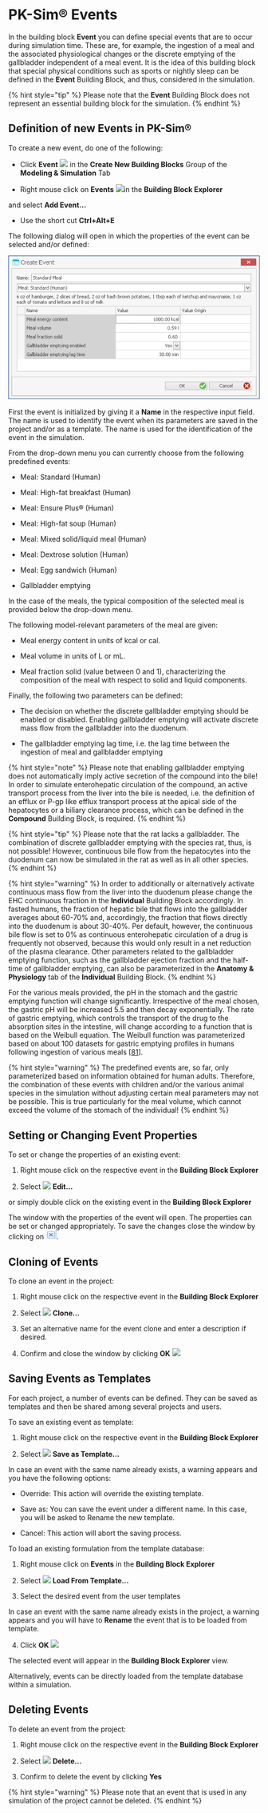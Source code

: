 # PK-Sim® Events

In the building block **Event** you can define special events that are to occur during simulation time. These are, for example, the ingestion of a meal and the associated physiological changes or the discrete emptying of the gallbladder independent of a meal event. It is the idea of this building block that special physical conditions such as sports or nightly sleep can be defined in the **Event** Building Block, and thus, considered in the simulation.

{% hint style="tip" %}
Please note that the **Event** Building Block does not represent an essential building block for the simulation.
{% endhint %}

## Definition of new Events in PK-Sim®‌

To create a new event, do one of the following:

- Click **Event** <img width="32" src="../assets/icons/Event.ico"> in the **Create New Building Blocks** Group of the **Modeling & Simulation** Tab

- Right mouse click on **Events** <img width="32" src="../assets/icons/EventFolder.ico">in the **Building Block Explorer**

and select **Add Event...**

- Use the short cut **Ctrl+Alt+E**

The following dialog will open in which the properties of the event can be selected and/or defined:

![Create Event dialog (with properties of a standard meal for humans)](../assets/images/part-3/PKSim_Event_NewEvent.png)

First the event is initialized by giving it a **Name** in the respective input field. The name is used to identify the event when its parameters are saved in the project and/or as a template. The name is used for the identification of the event in the simulation.

From the drop-down menu you can currently choose from the following predefined events:

- Meal: Standard (Human)

- Meal: High-fat breakfast (Human)

- Meal: Ensure Plus® (Human)

- Meal: High-fat soup (Human)

- Meal: Mixed solid/liquid meal (Human)

- Meal: Dextrose solution (Human)

- Meal: Egg sandwich (Human)

- Gallbladder emptying

In the case of the meals, the typical composition of the selected meal is provided below the drop-down menu.

The following model-relevant parameters of the meal are given:

- Meal energy content in units of kcal or cal.

- Meal volume in units of L or mL.

- Meal fraction solid (value between 0 and 1), characterizing the composition of the meal with respect to solid and liquid components.

Finally, the following two parameters can be defined:

- The decision on whether the discrete gallbladder emptying should be enabled or disabled. Enabling gallbladder emptying will activate discrete mass flow from the gallbladder into the duodenum.

- The gallbladder emptying lag time, i.e. the lag time between the ingestion of meal and gallbladder emptying

{% hint style="note" %}
Please note that enabling gallbladder emptying does not automatically imply active secretion of the compound into the bile! In order to simulate enterohepatic circulation of the compound, an active transport process from the liver into the bile is needed, i.e. the definition of an efflux or P-gp like efflux transport process at the apical side of the hepatocytes or a biliary clearance process, which‌ can be defined in the **Compound** Building Block, is required.
{% endhint %}

{% hint style="tip" %}
Please note that the rat lacks a gallbladder. The combination of discrete gallbladder emptying with the species rat, thus, is not possible! However, continuous bile flow from the hepatocytes into the duodenum can now be simulated in the rat as well as in all other species.
{% endhint %}

{% hint style="warning" %}
In order to additionally or alternatively activate continuous mass flow from the liver into the duodenum please change the EHC continuous fraction in the **Individual** Building Block accordingly. In fasted humans, the fraction of hepatic bile that flows into the gallbladder averages about 60-70% and, accordingly, the fraction that flows directly into the duodenum is about 30-40%. Per default, however, the continuous bile flow is set to 0% as continuous enterohepatic circulation of a drug is frequently not observed, because this would only result in a net reduction of the plasma clearance. Other parameters related to the gallbladder emptying function, such as the gallbladder ejection fraction and the half-time of gallbladder emptying, can also be parameterized in the **Anatomy & Physiology** tab of the **Individual** Building Block.
{% endhint %}

For the various meals provided, the pH in the stomach and the gastric emptying function will change significantly. Irrespective of the meal chosen, the gastric pH will be increased 5.5 and then decay exponentially. The rate of gastric emptying, which controls the transport of the drug to the absorption sites in the intestine, will change according to a function that is based on the Weibull equation. The Weibull function was parameterized based on about 100 datasets for gastric emptying profiles in humans following ingestion of various meals \[[81](../references.md#81)\].

{% hint style="warning" %}
The predefined events are, so far, only parameterized based on information obtained for human adults. Therefore, the combination of these events with children and/or the various animal species in the simulation without adjusting certain meal parameters may not be possible. This is true particularly for the meal volume, which cannot exceed the volume of the stomach of the individual!
{% endhint %}

## Setting or Changing Event Properties‌

To set or change the properties of an existing event:

1.  Right mouse click on the respective event in the **Building Block Explorer**

2.  Select <img width="32" src="../assets/icons/Edit.ico"> **Edit...**

or simply double click on the existing event in the **Building Block Explorer**

The window with the properties of the event will open. The properties can be set or changed appropriately. To save the changes close the window by clicking on ![Image](../assets/icons/CloseWindow.png).

## Cloning of Events‌

To clone an event in the project:

1.  Right mouse click on the respective event in the **Building Block Explorer**

2.  Select <img width="32" src="../assets/icons/SimulationClone.ico"> **Clone...**

3.  Set an alternative name for the event clone and enter a description if desired.

4.  Confirm and close the window by clicking **OK** <img width="32" src="../assets/icons/OK.ico">

## Saving Events as Templates‌

For each project, a number of events can be defined. They can be saved as templates and then be shared among several projects and users.

To save an existing event as template:

1.  Right mouse click on the respective event in the **Building Block Explorer**

2.  Select <img width="32" src="../assets/icons/SaveAction.ico"> **Save as Template...**

In case an event with the same name already exists, a warning appears and you have the following options:

- Override: This action will override the existing template.

- Save as: You can save the event under a different name. In this case, you will be asked to Rename the new template.

- Cancel: This action will abort the saving process.

To load an existing formulation from the template database:‌‌

1.  Right mouse click on **Events** in the **Building Block Explorer**

2.  Select <img width="32" src="../assets/icons/LoadAction.ico"> **Load From Template...**

3.  Select the desired event from the user templates

In case an event with the same name already exists in the project, a warning appears and you will have to **Rename** the event that is to be loaded from template.

4.  Click **OK** <img width="32" src="../assets/icons/OK.ico">

The selected event will appear in the **Building Block Explorer** view.

Alternatively, events can be directly loaded from the template database within a simulation.

## Deleting Events‌

To delete an event from the project:

1.  Right mouse click on the respective event in the **Building Block Explorer**

2.  Select <img width="32" src="../assets/icons/Delete.ico"> **Delete...**

3.  Confirm to delete the event by clicking **Yes**

{% hint style="warning" %}
Please note that an event that is used in any simulation of the project cannot be deleted.
{% endhint %}
